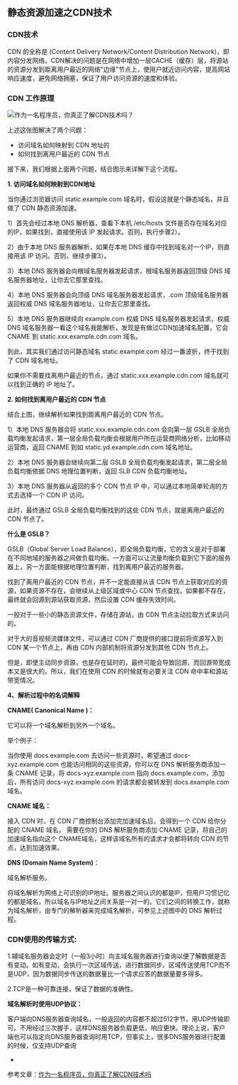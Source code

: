 ## 静态资源加速之CDN技术

### CDN技术

 CDN 的全称是 (Content Delivery Network/Content Distribution Network)，即内容分发网络。CDN解决的问题是在网络中增加一层CACHE（缓存）层，将源站的资源分发到距离用户最近的网络"边缘"节点上，使用户就近访问内容，提高网站响应速度，避免网络拥塞，保证了用户访问资源的速度和体验。 

###  CDN 工作原理

![作为一名程序员，你真正了解CDN技术吗？](https://p1-tt.byteimg.com/origin/pgc-image/9bcbd073e8e043b6b6364957b4093be9?from=pc)

上述这张图解决了两个问题：

- 访问域名如何映射到 CDN 地址的
- 如何找到离用户最近的 CDN 节点

接下来，我们根据上面两个问题，结合图示来详解下这个流程。

**1. 访问域名如何映射到CDN地址**

当你通过浏览器访问 static.example.com 域名时，假设这就是个静态域名，并且做了 CDN 静态资源加速。

1）首先会经过本地 DNS 解析器，查看下本机 /etc/hosts 文件是否存在域名对应的IP，如果找到，直接使用该 IP 发起请求。否则，执行步骤2）。

2）由于本地 DNS 服务器解析，如果在本地 DNS 缓存中找到域名对一个IP，则直接用该 IP 访问。否则，继续步骤3）。

3）本地 DNS 服务器会向根域名服务器发起请求，根域名服务器返回顶级 DNS 域名服务器地址，让你去它那里查找。

4）本地 DNS 服务器会向顶级 DNS 域名服务器发起请求，.com 顶级域名服务器返回权威 DNS 域名服务器地址，让你去它那里查找。

5）本地 DNS 服务器继续向 example.com 权威 DNS 域名服务器发起请求，权威 DNS 域名服务器一看这个域名我能解析，发现是有做过CDN加速域名配置，它会 CNAME 到
static.xxx.example.cdn.com 域名。

到此，其实我们通过访问静态域名 static.example.com 经过一番波折，终于找到了 CDN 域名地址。

如果你不需要找离用户最近的节点，通过
static.xxx.example.cdn.com 域名就可以找到正确的 IP 地址了。

**2. 如何找到离用户最近的 CDN 节点**

结合上图，继续解析如果找到距离用户最近的 CDN 节点。

1）本地 DNS 服务器会将
static.xxx.example.cdn.com 会向第一层 GSLB 全局负载均衡发起请求，第一层全局负载均衡会根据用户所在运营商网络分析，比如移动运营商，返回 CNAME 到如 static.yd.example.cdn.com 域名地址。

2）本地 DNS 服务器会继续向第二层 GSLB 全局负载均衡发起请求，第二层全局负载均衡依据 DNS 地理位置判断，返回 SLB CDN 负载均衡地址。

3）本地 DNS 服务器从返回的多个 CDN 节点 IP 中，可以通过本地简单轮询的方式去选择一个 CDN IP 访问。

此时，最终通过 GSLB 全局负载均衡找到的这些 CDN 节点，就是离用户最近的 CDN 节点了。

**什么是 GSLB？**

GSLB（Global Server Load Balance），即全局负载均衡，它的含义是对于部署在不同地域的服务器之间做负载均衡。一方面可以让流量均衡负载到它下面的服务器上，另一方面能根据地理位置判断，找到离用户最近的服务器。

找到了离用户最近的 CDN 节点，并不一定能直接从该 CDN 节点上获取对应的资源，如果资源不存在，会继续从上级区域或中心 CDN 节点查找，如果都不存在，最终就会回源到源站获取资源，然后设置 CDN 缓存失效时间。

一般对于一些小的静态资源文件，存储在源站，由 CDN 节点主动拉取方式来访问的。

对于大的音视频流媒体文件，可以通过 CDN 厂商提供的接口提前将资源写入到 CDN 某一个节点上，再由 CDN 内部机制将资源分发到其他 CDN 节点上。

但是，即使主动同步资源，也是存在延时的，最终可能会导致回源，而回源带宽成本又是很大的。所以，我们在使用 CDN 的时候就有必要关注 CDN 命中率和源站带宽情况。

**4、解析过程中的名词解释**

**CNAME( Canonical Name )：**

它可以将一个域名解析到另外一个域名。

举个例子：

当你使用 docs.example.com 去访问一些资源时，希望通过 docs-xyz.example.com 也能访问相同的这些资源，你可以在 DNS 解析服务商添加一条 CNAME 记录，将 docs-xyz.example.com 指向 docs.example.com，添加后，所有访问 docs-xyz.example.com 的请求都会被转发到 docs.example.com 域名。

**CNAME 域名：**

接入 CDN 时，在 CDN 厂商控制台添加完加速域名后，会得到一个 CDN 给你分配的 CNAME 域名， 需要在你的 DNS 解析服务商添加 CNAME 记录，将自己的加速域名指向这个 CNAME域名，这样该域名所有的请求才会都将转向 CDN 的节点，达到加速效果。

**DNS (Domain Name System)**：

域名解析服务。

将域名解析为网络上可识别的IP地址。服务器之间认识的都是IP，但用户习惯记忆的都是域名，所以域名与IP地址之间关系是一对一的。它们之间的转换工作，就称为域名解析，由专门的解析器来完成域名解析，可参见上述图中的 DNS 解析过程。

### CDN使用的传输方式:

 1.辅域名服务器会定时（一般3小时）向主域名服务器进行查询以便了解数据是否有变动。如有变动，会执行一次区域传送，进行数据同步。区域传送使用TCP而不是UDP，因为数据同步传送的数据量比一个请求应答的数据量要多得多。 

 2.TCP是一种可靠连接，保证了数据的准确性。 

 **域名解析时使用UDP协议：** 

 客户端向DNS服务器查询域名，一般返回的内容都不超过512字节，用UDP传输即可。不用经过三次握手，这样DNS服务器负载更低，响应更快。理论上说，客户端也可以指定向DNS服务器查询时用TCP，但事实上，很多DNS服务器进行配置的时候，仅支持UDP查询

- 
参考文章：[作为一名程序员，你真正了解CDN技术吗](https://www.toutiao.com/i6759737271164862984/?in_ogs=1&traffic_source=CS1114&utm_source=HW&source=search_tab&utm_medium=wap_search&prevent_activate=1&original_source=1&in_tfs=HW&channel=)

